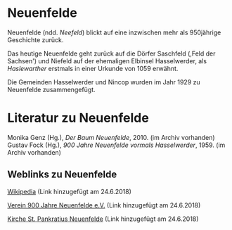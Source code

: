 # Neuenfelde

Neuenfelde (ndd. *Neefeld*) blickt auf eine inzwischen mehr als 950jährige Geschichte
zurück.

Das heutige Neuenfelde geht zurück auf die Dörfer Saschfeld (,Feld der Sachsen') und Niefeld
auf der ehemaligen Elbinsel Hasselwerder, als *Haslewarther* erstmals in
einer Urkunde von 1059 erwähnt.

Die Gemeinden Hasselwerder und Nincop wurden im Jahr 1929 zu Neuenfelde zusammengefügt.

# Literatur zu Neuenfelde

Monika Genz (Hg.), *Der Baum Neuenfelde*, 2010. (im Archiv vorhanden)
Gustav Fock (Hg.), *900 Jahre Neuenfelde vormals Hasselwerder*, 1959. (im Archiv vorhanden)

## Weblinks zu Neuenfelde
[Wikipedia](https://de.wikipedia.org/wiki/Hamburg-Neuenfelde) (Link hinzugefügt am 24.6.2018)

[Verein 900 Jahre Neuenfelde e.V.](http://900jahreneuenfelde.de/) (Link hinzugefügt am 24.6.2018)

[Kirche St. Pankratius Neuenfelde](https://kirchesuederelbe.de/neuenfelde/) (Link hinzugefügt am 24.6.2018)
